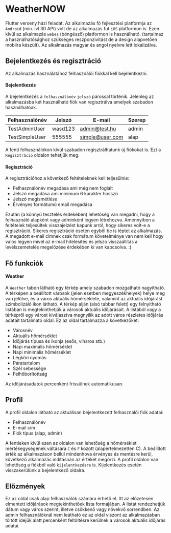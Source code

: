 # WeatherNOW

Flutter verseny házi feladat.
Az alkalmazás fő fejlesztési platformja az `Android` (min. lvl 30 API) volt de az alkalmazás fut `iOS` platformon is. Ezen kívül az alkalmazás `webes` (böngésző) platformon is használható. (tartalmaz a használhatósághoz szükséges reszponzivitást de a design alapvetően mobilra készült). Az alkalmazás magyar és angol nyelvre lett lokalizálva.

## Bejelentkezés és regisztráció

Az alkalmazás használatához felhasználói fiókkal kell bejelentkezni. 

#### Bejelentkezés

A bejelentkezés a `felhasználónév` `jelszó` párossal történik.
Jelenleg az alkalmazásba két használható fiók van regisztrálva amelyek szabadon használhatóak.

| Felhasználónév        | Jelszó           | E-mail            | Szerep  |
| -------------         |------------------| ------------------|---------|
| TestAdminUser         | wasd123          | admin@test.hu     | admin   |
| TestSimpleUser        | 555555           |  simple@user.com  |   alap  |

A fenti felhasználókon kívül szabadon regisztrálhatunk új fiókokat is. Ezt a `Regisztráció` oldalon tehetjük meg.

#### Regisztráció

A regisztrációhoz a következő feltételeknek kell teljesülnie:
- Felhasználónév megadása ami még nem foglalt
- Jelszó megadása ami minimum 6 karakter hosszú
- Jelszó megismétlése
- Érvényes formátumú email megadása

Ezután (a könnyű tesztelés érdekében) lehetőség van megadni, hogy a felhasználó alapként vagy adminként legyen létrehozva.
Amennyiben a feltételek teljesültek visszajelzést kapunk arról, hogy sikeres volt-e a regisztráció. Sikeres regisztráció esetén egyből be is léptet az alkalmazás.
A megadott e-mail címnek csak formátum követelménye van nem kell hogy valós legyen mivel az e-mail hitelesítés és jelszó visszaállítás a levélszemetelés megelőzése érdekében ki van kapcsolva. :)

## Fő funkciók


#### Weather

A `Weather` tabon látható egy térkép amely szabadon mozgatható nagyítható. A térképen a beállított városok (jelen esetben megyeszékhelyek) helye meg van jelölve, és a város aktuális hőmérséklete, valamint az aktuális időjárást szimbolizáló ikon látható. A térkép alján (alsó tabbar felett) egy felnyitható listában is megtekinthetjük a városok aktuális időjárásait. A listából vagy a térképről egy várost kiválasztva megnyílik az adott város részletes időjárás adatait tartalmató oldal. Ez az oldal tartalmazza a következőket:
- Városnév
- Aktuális hőmérséklet
- Időjárás típusa és ikonja (esős, viharos stb.)
- Napi maximális hőmérséklet
- Napi minimális hőmérséklet
- Légköri nyomás
- Páratartalom
- Szél sebessége
- Felhőborítottság

Az időjárásadatok percenként frissülnek automatikusan.

## Profil

A profil oldalon látható az aktuálisan bejelentkezett felhasználói fiók adatai:
- Felhasználónév
- E-mail cím
- Fiók típus (alap, admin)

A fentieken kívül ezen az oldalon van lehetőség a hőmérséklet mértékegységének váltására `C` és `F` között (alapértelmezetten C). A beállított érték az alkalmazáson bellül mindenhova érvényes és mentésre kerül, következő alkalmazás indításnán az értéket megőrzi.
A profil oldalon van lehetőség a fiókból való `kijelentkezésre` is. Kijelentkezés esetén visszakerülünk a bejelentkező oldalra.

## Előzmények 

Ez az oldal csak alap felhasználók számára érhető el. Itt az előzetesen elmentett időjárások megtekinthetőek lista formájában. A listát rendezhetjük dátum vagy város szerint, illetve csökkenő vagy növekvő sorrendben. Az admin felhasználóknál nem leátható ez az oldal viszont az alkalmazásban töltött idejük alatt percenként feltöltésre kerülnek a városok aktuális időjárás adatai.

